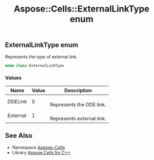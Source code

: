 ﻿---
title: Aspose::Cells::ExternalLinkType enum
linktitle: ExternalLinkType
second_title: Aspose.Cells for C++ API Reference
description: 'Aspose::Cells::ExternalLinkType enum. Represents the type of external link in C++.'
type: docs
weight: 21000
url: /cpp/aspose.cells/externallinktype/
---
## ExternalLinkType enum


Represents the type of external link.

```cpp
enum class ExternalLinkType
```

### Values

| Name | Value | Description |
| --- | --- | --- |
| DDELink | 0 | <br>Represents the DDE link. |
| External | 1 | <br>Represents external link. |

## See Also

* Namespace [Aspose::Cells](../)
* Library [Aspose.Cells for C++](../../)
